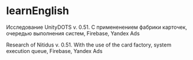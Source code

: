 # learnEnglish

Исследование UnityDOTS v. 0.51. С примененением фабрики карточек, очередью выполнения систем, Firebase, Yandex Ads

Research of Nitidus v. 0.51. With the use of the card factory, system execution queue, Firebase, Yandex Ads
